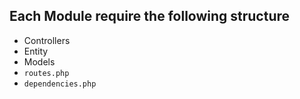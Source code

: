 Each Module require the following structure
-

- Controllers
- Entity
- Models
- `routes.php`
- `dependencies.php`

